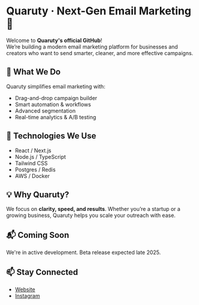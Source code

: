# Quaruty · Next-Gen Email Marketing 🚀

Welcome to **Quaruty's official GitHub**!  
We’re building a modern email marketing platform for businesses and creators who want to send smarter, cleaner, and more effective campaigns.

## 🌟 What We Do

Quaruty simplifies email marketing with:
- Drag-and-drop campaign builder  
- Smart automation & workflows  
- Advanced segmentation  
- Real-time analytics & A/B testing

## 🔧 Technologies We Use
- React / Next.js  
- Node.js / TypeScript  
- Tailwind CSS  
- Postgres / Redis  
- AWS / Docker

## 💡 Why Quaruty?
We focus on **clarity, speed, and results**. Whether you’re a startup or a growing business, Quaruty helps you scale your outreach with ease.

## 📬 Coming Soon
We're in active development. Beta release expected late 2025.

## 📫 Stay Connected
- [Website](https://quaruty.com)  
- [Instagram](https://instagram.com/quauryt)  
